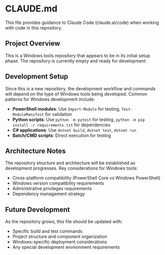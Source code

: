 # CLAUDE.md

This file provides guidance to Claude Code (claude.ai/code) when working with code in this repository.

## Project Overview

This is a Windows tools repository that appears to be in its initial setup phase. The repository is currently empty and ready for development.

## Development Setup

Since this is a new repository, the development workflow and commands will depend on the type of Windows tools being developed. Common patterns for Windows development include:

- **PowerShell modules**: Use `Import-Module` for testing, `Test-ModuleManifest` for validation
- **Python scripts**: Use `python -m pytest` for testing, `python -m pip install -r requirements.txt` for dependencies
- **C# applications**: Use `dotnet build`, `dotnet test`, `dotnet run`
- **Batch/CMD scripts**: Direct execution for testing

## Architecture Notes

The repository structure and architecture will be established as development progresses. Key considerations for Windows tools:

- Cross-platform compatibility (PowerShell Core vs Windows PowerShell)
- Windows version compatibility requirements
- Administrative privileges requirements
- Dependency management strategy

## Future Development

As the repository grows, this file should be updated with:
- Specific build and test commands
- Project structure and component organization
- Windows-specific deployment considerations
- Any special development environment requirements